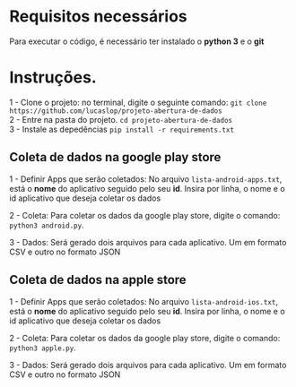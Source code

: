 # Requisitos necessários

Para executar o código, é necessário ter instalado o **python 3** e o **git**

# Instruções.

1 - Clone o projeto: no terminal, digite o seguinte comando: `git clone https://github.com/lucaslop/projeto-abertura-de-dados` <br>
2 - Entre na pasta do projeto. `cd projeto-abertura-de-dados` <br>
3 - Instale as depedências `pip install -r requirements.txt` <br>


## Coleta de dados na google play store

1 - Definir Apps que serão coletados: No arquivo `lista-android-apps.txt`, está o **nome** do aplicativo seguido pelo seu **id**. Insira por linha, o nome e o id aplicativo que deseja coletar os dados <br>

2 - Coleta: Para coletar os dados da google play store, digite o comando: `python3 android.py`. <br>

3 - Dados: Será gerado dois arquivos para cada aplicativo. Um em formato CSV e outro no formato JSON <br>




## Coleta de dados na apple store

1 - Definir Apps que serão coletados: No arquivo `lista-android-ios.txt`, está o **nome** do aplicativo seguido pelo seu **id**. Insira por linha, o nome e o id aplicativo que deseja coletar os dados <br>

2 - Coleta: Para coletar os dados da google play store, digite o comando: `python3 apple.py`. <br>

3 - Dados: Será gerado dois arquivos para cada aplicativo. Um em formato CSV e outro no formato JSON <br>
